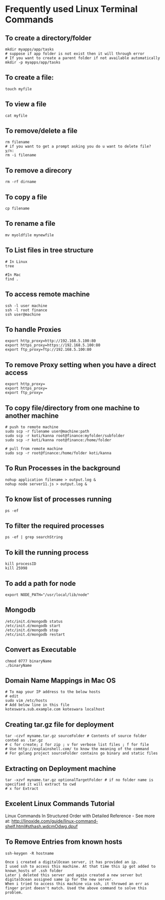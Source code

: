 Frequently used Linux Terminal Commands
=======================================

To create a directory/folder
----------------------------
	mkdir myapps/app/tasks
	# suppose if app folder is not exist then it will through error
	# If you want to create a parent folder if not available automatically
	mkdir -p myapps/app/tasks

To create a file:
-----------------
	touch myfile

To view a file
--------------
	cat myfile

To remove/delete a file
------------------------
	rm filename
	# if you want to get a prompt asking you do u want to delete file? y/n:
	rm -i filename

To remove a direcory
--------------------
	rm -rf dirname

To copy a file
---------------
	cp filename

To rename a file
-----------------
	mv myoldfile mynewfile

To List files in tree structure
--------------------------------
	# In Linux
	tree
	
	#In Mac
	find .

To access remote machine
------------------------
	ssh -l user machine
	ssh -l root finance
	ssh user@machine

To handle Proxies
-------------------
	export http_proxy=http://192.168.5.100:80
	export https_proxy=https://192.168.5.100:80
	export ftp_proxy=ftp://192.168.5.100:80

To remove Proxy setting when you have a direct access
-----------------------------------------------------
	export http_proxy=
	export https_proxy=
	export ftp_proxy=

To copy file/directory from one machine to another machine
----------------------------------------------------------
	# push to remote machine
	sudo scp -r filename user@machine:path
	sudo scp -r koti/kanna root@finance:myfolder/subfolder
	sudo scp -r koti/kanna root@finance:/home/folder

	# pull from remote machine
	sudo scp -r root@finance:/home/folder koti/kanna

To Run Processes in the background
----------------------------------
	nohup application filename > output.log &
	nohup node server11.js > output.log &

To know list of processes running
---------------------------------
	ps -ef

To filter the required processes
---------------------------------
	ps -ef | grep searchString

To kill the running process
---------------------------
	kill processID
	kill 25998

To add a path for node
----------------------
	export NODE_PATH="/usr/local/lib/node"

Mongodb
----------------------
	/etc/init.d/mongodb status
	/etc/init.d/mongodb start
	/etc/init.d/mongodb stop
	/etc/init.d/mongodb restart

Convert as Executable
---------------------
	chmod 0777 binaryName
	./binaryName

Domain Name Mappings in Mac OS
-------------------------------
	# To map your IP address to the below hosts
	# edit
	sudo vim /etc/hosts
	# Add below line in this file
	koteswara.sub.example.com koteswara localhost

Creating tar.gz file for deployment
--------------------------------------
	tar -czvf myname.tar.gz sourceFolder # Contents of source folder conted as .tar.gz
	# c for create; z for zip ; v for verbose list files ; f for file
	# Use http://explainshell.com/ to know the meaning of the command
	# For golang project sourceFolder contains go binary and static files
	
Extracting on Deployment machine
--------------------------------
	tar -xzvf myname.tar.gz optionalTargetFolder # if no folder name is specified it will extract to cwd
	# x for Extract

Excelent Linux Commands Tutorial
--------------------------------
Linux Commands In Structured Order with Detailed Reference - See more at: http://linoxide.com/guide/linux-command-shelf.html#sthash.wdcmOdwg.dpuf

To Remove Entries from known hosts
----------------------------------
	ssh-keygen -R hostname

	Once i created a digitalOcean server, it has provided an ip. 
	I used ssh to access this machine. At that time this ip got added to known_hosts of .ssh folder
	Later i deleted this server and again created a new server but digitalOcean assigned same ip for the new server.
	When i tried to access this machine via ssh, it throwed an err as finger print doesn't match. Used the above command to solve this problem.
